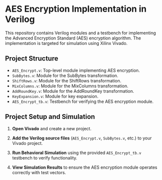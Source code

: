# AES Encryption Implementation in Verilog

This repository contains Verilog modules and a testbench for implementing the Advanced Encryption Standard (AES) encryption algorithm. The implementation is targeted for simulation using Xilinx Vivado.

## Project Structure

- `AES_Encrypt.v`: Top-level module implementing AES encryption.
- `SubBytes.v`: Module for the SubBytes transformation.
- `ShiftRows.v`: Module for the ShiftRows transformation.
- `MixColumns.v`: Module for the MixColumns transformation.
- `AddRoundKey.v`: Module for the AddRoundKey transformation.
- `KeyExpansion.v`: Module for key expansion.
- `AES_Encrypt_tb.v`: Testbench for verifying the AES encryption module.
  
## Project Setup and Simulation

1. **Open Vivado** and create a new project.

2. **Add the Verilog source files** (`AES_Encrypt.v`, `SubBytes.v`, etc.) to your Vivado project.

3. **Run Behavioral Simulation** using the provided `AES_Encrypt_tb.v` testbench to verify functionality.

4. **View Simulation Results** to ensure the AES encryption module operates correctly with test vectors.
